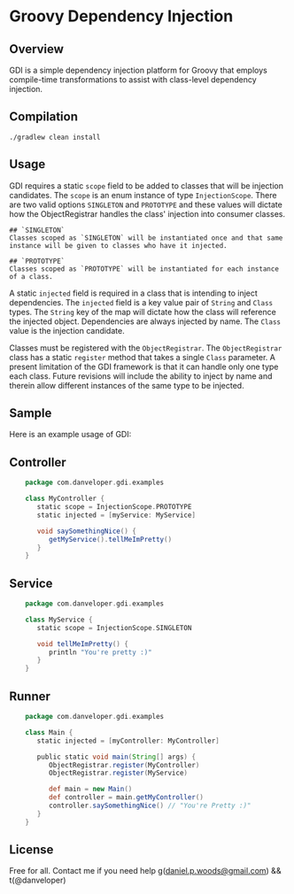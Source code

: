 Groovy Dependency Injection
===

Overview
---
GDI is a simple dependency injection platform for Groovy that employs compile-time transformations to assist with class-level dependency injection.

Compilation
---
`./gradlew clean install`

Usage
---
GDI requires a static `scope` field to be added to classes that will be injection candidates. The `scope` is an enum instance of type `InjectionScope`. There are two valid options `SINGLETON` and `PROTOTYPE` and these values will dictate how the ObjectRegistrar handles the class' injection into consumer classes.

    ## `SINGLETON`
    Classes scoped as `SINGLETON` will be instantiated once and that same instance will be given to classes who have it injected.

    ## `PROTOTYPE`
    Classes scoped as `PROTOTYPE` will be instantiated for each instance of a class.

A static `injected` field is required in a class that is intending to inject dependencies. The `injected` field is a key value pair of `String` and `Class` types. The `String` key of the map will dictate how the class will reference the injected object. Dependencies are always injected by name. The `Class` value is the injection candidate.

Classes must be registered with the `ObjectRegistrar`. The `ObjectRegistrar` class has a static `register` method that takes a single `Class` parameter. A present limitation of the GDI framework is that it can handle only one type each class. Future revisions will include the ability to inject by name and therein allow different instances of the same type to be injected.

Sample
---
Here is an example usage of GDI:

  ## Controller
```groovy
    package com.danveloper.gdi.examples

    class MyController {
       static scope = InjectionScope.PROTOTYPE
       static injected = [myService: MyService]

       void saySomethingNice() {
          getMyService().tellMeImPretty()
       }
    }
```
  ## Service
```groovy
    package com.danveloper.gdi.examples

    class MyService {
       static scope = InjectionScope.SINGLETON

       void tellMeImPretty() {
          println "You're pretty :)"
       }
    }
```
  ## Runner
```groovy
    package com.danveloper.gdi.examples

    class Main {
       static injected = [myController: MyController]

       public static void main(String[] args) {
          ObjectRegistrar.register(MyController)
          ObjectRegistrar.register(MyService)

          def main = new Main()
          def controller = main.getMyController()
          controller.saySomethingNice() // "You're Pretty :)"
       }
    }

```

License
---
Free for all. Contact me if you need help g(daniel.p.woods@gmail.com) && t(@danveloper)
